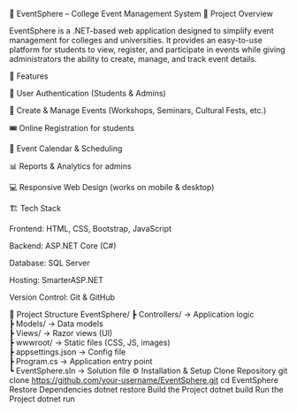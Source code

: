 🎉 EventSphere – College Event Management System
📌 Project Overview

EventSphere is a .NET-based web application designed to simplify event management for colleges and universities.
It provides an easy-to-use platform for students to view, register, and participate in events while giving administrators the ability to create, manage, and track event details.

🚀 Features

🔑 User Authentication (Students & Admins)

📝 Create & Manage Events (Workshops, Seminars, Cultural Fests, etc.)

🎟 Online Registration for students

📅 Event Calendar & Scheduling

📊 Reports & Analytics for admins

💻 Responsive Web Design (works on mobile & desktop)

🏗 Tech Stack

Frontend: HTML, CSS, Bootstrap, JavaScript

Backend: ASP.NET Core (C#)

Database: SQL Server

Hosting: SmarterASP.NET

Version Control: Git & GitHub

📂 Project Structure
EventSphere/
 ┣ Controllers/      → Application logic  
 ┣ Models/           → Data models  
 ┣ Views/            → Razor views (UI)  
 ┣ wwwroot/          → Static files (CSS, JS, images)  
 ┣ appsettings.json  → Config file  
 ┣ Program.cs        → Application entry point  
 ┗ EventSphere.sln   → Solution file
 ⚙️ Installation & Setup
 Clone Repository
 git clone https://github.com/your-username/EventSphere.git
 cd EventSphere
Restore Dependencies
dotnet restore
Build the Project
dotnet build
Run the Project
dotnet run
